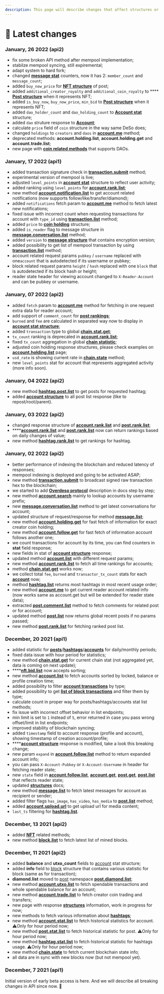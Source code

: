 ```yaml
---
description: This page will describe changes that affect structures or any methods of API
---
```


# 📅 Latest changes

### January, 26 2022 (api2)

* fix some broken API method after mempool implementation;
* stabilze mempool syncing, still expiremental;
* adapt system to hard fork;
* changed [**message stat**](structures.md#message) counters, now it has 2: `member_count` and `message_count`;
* added `buy_now_price` for [**NFT structure**](structures.md#nft) of post;
* added `additional_creator_royalty` and `additional_coin_royalty` to **** [**Post structure**](structures.md#post-nft) when it represents NFT;
* added `is_buy_now`, `buy_now_price`, `min_bid` to [**Post  structure**](structures.md#post-nft) when it represents NFT;
* added `dao_holder_count` and `dao_holding_count` to [**Account stat**](structures.md#account-stat) structure;
* added `dao` struture response to [**Account**](structures.md#account-dao);
* calculate `price` field of `coin` structure in the way same DeSo does;
* changed `holdings` to `creators` and `daos` in [**account.me**](account.md#account.me) method;
* deprecated methods: **account.holding.list**, **account.holding.get** and **account.trade.list**;
* new page with [**coin related methods**](coin.md) that supports DAOs.

### January, 17 2022 (api1)

* added transaction signature check in [**transaction.submit**](transaction.md#transaction.submit) method;
* experimental version of mempool is live;
* adjusted `level_points` in [**account stat**](structures.md#account-stat) structure to reflect user activity;
* added ranking using `level_points` for [**account.rank.list**](account.md#account.rank.list);
* new method [**account.notification.list**](account.md#account.notification.list) to get account related notifications (now supports follow/like/transfer/diamond);
* added `notifications` fetch param to [**account.me**](account.md#account.me) method to fetch latest new notifications;
* fixed issue with incorrect count when requesting transactions for account with `type_id` using [**transaction.list**](transaction.md#transaction.list) method;
* added `price` to [**coin holding**](structures.md#coin-holding) structure;
* added `is_reader` flag to message structure in [**message.conversation.list**](message.md#message.conversation.list) method;
* added `version` to [**message structure**](structures.md#message) that contains encryption version;
* added possibility to get list of mempool transaction by using [**transaction.list**](transaction.md#transaction.list) method;
* account related request params `pubkey` / `username` replaced with one`account` that is autodetected if its username or pubkey;
* block related request params `height` / `hash` replaced with one `block` that is autodetected if its block hash or height;
* reader state header for viewing account changed to `X-Reader-Account` and can be pubkey or username.

### January, 07 2022 (api2)

* added `fetch` param to [**account.me**](account.md#account.me) method for fetching in one request extra data for reader account;
* add support of `comment_count` for [**post rankings**](post.md#post.rank.list);
* `burned` and `fee` are calculated in separated way now to display in [**account stat structure**](structures.md#account-stat);
* added `transaction` type to global [**chain.stat.get**](chain.md#chain.stat.get);
* `tx_count` ranking is deprecated in [**account.rank.list**](account.md#account.rank.list);
* fixed `tx_count` aggregation in global [**chain statistic**](chain.md#chain.stat.get);
* adjusted coin holding response structures, please check examples on [**account.holding.list**](account.md#account.holding.list) page;
* `usd_rate` is showing current rate in [**chain.state**](chain.md#chain.state) method;
* new `level_points` stat for account that represents aggregated activity (more info soon).

### January, 04 2022 (api2)

* new method [**hashtag.post.list**](hashtag.md#hashtag.post.list) to get posts for requested hashtag;
* added [**account structure**](structures.md#account) to all post list response (like to repost/root/parent).

### January, 03 2022 (api2)

* changed response structure of [**account.rank.list**](account.md#account.rank.list) and [**post.rank.list**](post.md#post.rank.list);
* ****[**account.rank.list**](account.md#account.rank.list) and [**post.rank.list**](post.md#post.rank.list) now can return rankings based on daily changes of value;
* new method [**hashtag.rank.list**](hashtag.md#hashtag.rank.list) to get rankings for hashtag.

### January, 02 2022 (api2)

* better performance of indexing the blockchain and reduced latency of responses;
* mempool indexing is deployed and going to be activated ASAP;
* new method [**transaction.submit**](transaction.md#transaction.submit) to broadcast signed raw transaction hex to the blockchain;
* we started to add [**Overdeso protocol**](overdeso-protocol.md) description in docs step by step;
* new method [**account.search**](account.md#account.search) mainly to lookup accounts by username prefix;
* new [**message.conversation.list**](message.md#message.conversation.list) method to get latest conversations for account;
* updated structure of request/response for method [**message.list**](message.md#message.list);
* new method [**account.holding.get**](account.md#account.holding.get) for fast fetch of information for exact creator coin holding;
* new method [**account.follow.get**](account.md#account.follow.get) for fast fetch of information account follows another one;
* we count transactions for account by its time, you can find counters in **stat** field response;
* new fields in stat of [**account structure**](structures.md#account-stat) response;
* updated method [**account.list**](account.md#account.list) with different request params;
* new method [**account.rank.list**](account.md#account.rank.list) to fetch all time rankings for accounts;
* method [**chain.stat.get**](chain.md#chain.stat.get) works now;
* we collect total `fee`, `burned` and `transactor_tx_count` stats for each [**account**](account.md#account.get) now;
* method [**hashtag.list**](hashtag.md#hashtag.list) returns most hashtags in most recent usage order;
* new method [**account.me**](account.md#account.me) to get current reader account related info (now works same as account.get but will be extended for reader state data);
* extracted [**post.comment.list**](post.md#post.comment.list) method to fetch comments for related post or for account;
* updated method [**post.list**](post.md#post.list) now returns global recent posts if no params passed;
* new method [**post.rank.list**](post.md#post.rank.list) for fetching ranked post list.

### December, 20 2021 (api1)

* added statistic for [**posts**](post.md#post.stat.list)/[**hashtags**](hashtag.md#hashtag.stat.list)/[**accounts**](account.md#account.stat.list) for daily/monthly periods;
* fixed data issue with hour period for statistics;
* new method [**chain.stat.get**](chain.md#chain.stat.get) for current chain stat (not aggregated yet, data is coming on next update);
* ****[**nft.bid.list**](nft.md#nft.bid.list) now accepts sorting;
* new method [**account.list**](account.md#account.list) to fetch accounts sorted by locked, balance or profile creation time;
* added possibility to filter [**account transactions**](transaction.md#transaction.list) by type;
* added possibility to get [**list of block transactions**](transaction.md#transaction.list) and filter them by type;
* calculate count in proper way for posts/hashtags/accounts stat list methods;
* fix issue with incorrect offset behavior in list endpoints;
* min limit is set to `1` instead of `5`, error returned in case you pass wrong offset/limit in list endpoints;
* improved stability of blockchain syncing;
* added `timestamp` field to account response (profile and account), showing timestamp of creation account/profile;
* ****[**account structure**](structures.md#account) response is modified, take a look this breaking change;
* new param `expand` in [**account.follow.list**](account.md#account.follow.list) method to return expanded account info;
* you can pass `X-Account-Pubkey` or `X-Account-Username` in header for fetching reader state;
* new `state` field in [**account.follow.list**](account.md#account.follow.list), [**account.get**](account.md#account.get), [**post.get**](post.md#post.get), [**post.list**](post.md#post.list) that reflects reader state;
* updated [**structures**](structures.md) docs;
* new method [**message.list**](message.md#message.list) to fetch latest messages for account as recipient or sender;
* added filter flags `has_image`, `has_video`, `has_media` to [**post.list**](post.md#post.list) method;
* added [**account.upload.url**](account.md#account.upload.url) to get upload url for media content;
* `last_ts` filtering for [**hashtag.list**](hashtag.md#hashtag.list).

### December, 13 2021 (api2)

* added [**NFT**](nft.md) related methods;
* new method [**block.list**](block.md#block.list) to fetch latest list of mined blocks.

### December, 11 2021 (api2)

* added **balance** and **utxo\_count** fields to [account](account.md) stat structure;
* added **info** field to [block](block.md) structure that contains various statistic for block (same as for transaction);
* **diamond.list** moved to [post](post.md) namespace [**post.diamond.list**](post.md#post.diamond.list);
* new method [**account.utxo.list**](account.md#account.utxo.list) to fetch spendable transactions and whole spendable balance for an account;
* new method [**account.trade.list**](account.md#account.trade.list) to fetch creator coin trading and transfers;
* new page with response [**structures**](structures.md) information, work in progress for now;
* new methods to fetch various information about [**hashtags**](hashtag.md);
* new method [**account.stat.list**](account.md#account.stat.list) to fetch historical statistics for account. ⚠️Only for hour period now;
* new method [**post.stat.list**](post.md#post.stat.list) to fetch historical statistic for post. ⚠️Only for hour period now;
* new method [**hashtag.stat.list**](hashtag.md#hashtag.stat.list) to fetch historical statistic for hashtags usage. ⚠️Only for hour period now;
* new method [**chain.state**](chain.md#chain.state) to fetch current blockchain state info;
* all data are in sync with new blocks now (but not mempool yet).

### December, 7 2021 (api1)

Initial version of early beta access is here. And we will describe all breaking changes in API since now. 🚀
